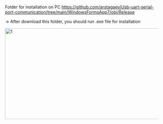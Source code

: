 Folder for installation on PC https://github.com/arstagaev/Usb-uart-serial-port-communication/tree/main/WindowsFormsApp7/obj/Release

-> After download this folder, you should run .exe file for installation

<td>  <img src="./4.gif"  alt="1" width = 600px height = 300px ></td> 